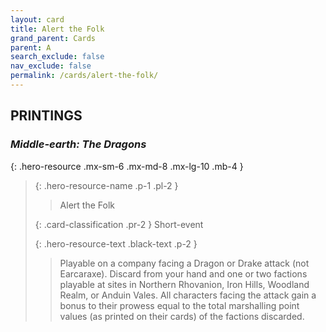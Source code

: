 ```yaml
---
layout: card
title: Alert the Folk
grand_parent: Cards
parent: A
search_exclude: false
nav_exclude: false
permalink: /cards/alert-the-folk/
---
```


## PRINTINGS


### _Middle-earth: The Dragons_

{: .hero-resource .mx-sm-6 .mx-md-8 .mx-lg-10 .mb-4 }
> {: .hero-resource-name .p-1 .pl-2 }
> > <div class="card-mp"></div>
> > <div class="card-name">Alert the Folk</div>
>
> {: .card-classification .pr-2 }
> Short-event
>
> {: .hero-resource-text .black-text .p-2 }
> > Playable on a company facing a Dragon or Drake attack (not Earcaraxe). Discard from your hand and one or two factions playable at sites in Northern Rhovanion, Iron Hills, Woodland Realm, or Anduin Vales. All characters facing the attack gain a bonus to their prowess equal to the total marshalling point values (as printed on their cards) of the factions discarded. 
> 

